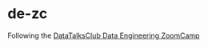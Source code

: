 # de-zc
Following the [DataTalksClub Data Engineering ZoomCamp](https://github.com/DataTalksClub/data-engineering-zoomcamp)
